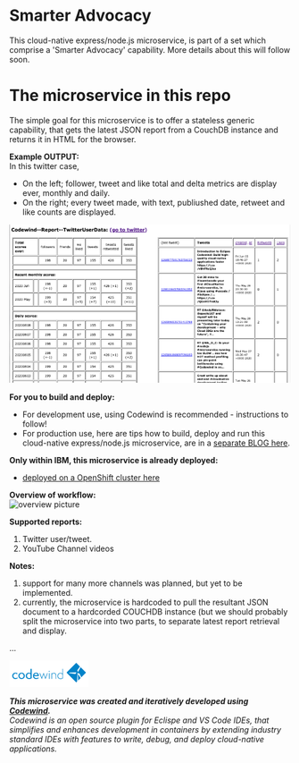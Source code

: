 # Smarter Advocacy

This cloud-native express/node.js microservice, is part of a set which comprise a 'Smarter Advocacy' capability. More details about this will follow soon.

# The microservice in this repo

The simple goal for this microservice is to offer a stateless generic capability, that gets the latest JSON report from a CouchDB instance and returns it in HTML for the browser.

**Example OUTPUT:**   
In this twitter case, 
- On the left; follower, tweet and like total and delta metrics are display ever, monthly and daily.
- On the right; every tweet made, with text, publiushed date, retweet and like counts are displayed.

![examle twitter JSON output](images/example-output.png?raw=true "examle twitter JSON output")

**For you to build and deploy:**  
- For development use, using Codewind is recommended - instructions to follow!
- For production use, here are tips how to build, deploy and run this cloud-native express/node.js microservice, are in a 
[separate BLOG here](https://medium.com/nikcanvin/how-to-build-a-docker-microservice-application-and-deploy-to-openshift-fdb0769f1b9f).

**Only within IBM, this microservice is already deployed:**  
- [deployed on a OpenShift cluster here](http://display-report-default.apps.riffled.os.fyre.ibm.com/)

**Overview of workflow:**  
![overview picture](images/overview.png?raw=true "Diagramatic overview of this picture")

**Supported reports:**
1. Twitter user/tweet.
2. YouTube Channel videos

**Notes:**
1. support for many more channels was planned, but yet to be implemented.
2. currently, the microservice is hardcoded to pull the resultant JSON document to a hardcorded COUCHDB instance (but we should probably split the microservice into two parts, to separate latest report retrieval and display.

...

![Codewind logo](images/codewind.png?raw=true "Codewind logo")

***This microservice was created and iteratively developed using [Codewind](https://www.eclipse.org/codewind/).***  
*Codewind is an open source plugin for Eclispe and VS Code IDEs, that simplifies and enhances development in containers by extending industry standard IDEs with features to write, debug, and deploy cloud-native applications.* 